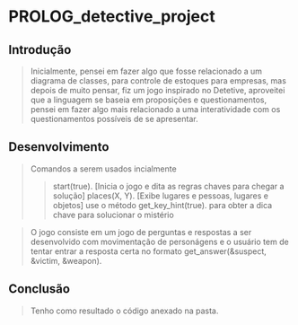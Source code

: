 # PROLOG_detective_project

## Introdução

> Inicialmente, pensei em fazer algo que fosse relacionado a um diagrama de classes, para controle de estoques para empresas, mas depois de muito pensar, fiz um jogo inspirado no Detetive, aproveitei que a linguagem se baseia em proposições e questionamentos, pensei em fazer algo mais relacionado a uma interatividade com os questionamentos possíveis de se apresentar.

## Desenvolvimento

> Comandos a serem usados incialmente
>> start(true). [Inicia o jogo e dita as regras chaves para chegar a solução]
>> places(X, Y). [Exibe lugares e pessoas, lugares e objetos]
>> use o método get_key_hint(true). para obter a dica chave para solucionar o mistério

> O jogo consiste em um jogo de perguntas e respostas a ser desenvolvido com movimentação de personágens e o usuário tem de tentar entrar a resposta certa no formato get_answer(&suspect, &victim, &weapon).

## Conclusão

> Tenho como resultado o código anexado na pasta.
